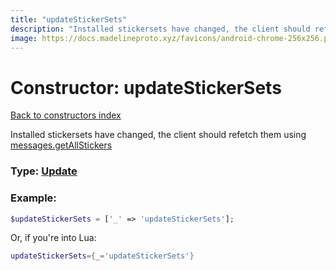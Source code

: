 ```yaml
---
title: "updateStickerSets"
description: "Installed stickersets have changed, the client should refetch them using messages.getAllStickers"
image: https://docs.madelineproto.xyz/favicons/android-chrome-256x256.png
---
```

# Constructor: updateStickerSets  
[Back to constructors index](index.md)



Installed stickersets have changed, the client should refetch them using [messages.getAllStickers](https://core.telegram.org/method/messages.getAllStickers)




### Type: [Update](../types/Update.md)


### Example:

```php
$updateStickerSets = ['_' => 'updateStickerSets'];
```  


Or, if you're into Lua:

```lua
updateStickerSets={_='updateStickerSets'}

```


